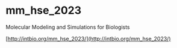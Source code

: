 # mm_hse_2023
Molecular Modeling and Simulations for Biologists

[http://intbio.org/mm_hse_2023/](http://intbio.org/mm_hse_2023/)
